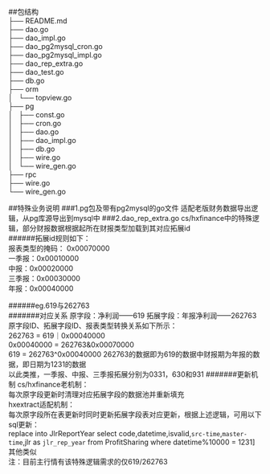 ##包结构
</br>├── README.md
</br>├── dao.go
</br>├── dao_impl.go
</br>├── dao_pg2mysql_cron.go
</br>├── dao_pg2mysql_impl.go
</br>├── dao_rep_extra.go
</br>├── dao_test.go
</br>├── db.go
</br>├── orm
</br>│   └── topview.go
</br>├── pg
</br>│   ├── const.go
</br>│   ├── cron.go
</br>│   ├── dao.go
</br>│   ├── dao_impl.go
</br>│   ├── db.go
</br>│   ├── wire.go
</br>│   └── wire_gen.go
</br>├── rpc
</br>├── wire.go
</br>└── wire_gen.go

##特殊业务说明
###1.pg包及带有pg2mysql的go文件
适配老版财务数据导出逻辑，从pg库源导出到mysql中
###2.dao_rep_extra.go
cs/hxfinance中的特殊逻辑，部分财报数据根据起所在财报类型加载到其对应拓展id  
######拓展id规则如下：  
报表类型的掩码： 0x00070000  
一季报：0x00010000  
中报：0x00020000   
三季报：0x00030000    
年报：0x00040000  

######eg.619与262763  
#######对应关系
原字段：净利润——619 拓展字段：年报净利润——262763  
原字段ID、拓展字段ID、报表类型转换关系如下所示：  
262763 = 619｜0x00040000  
0x00040000 = 262763&0x00070000  
619 = 262763^0x00040000
262763的数据即为619的数据中财报期为年报的数据，即日期为1231的数据  
以此类推，一季报、中报、三季报拓展分别为0331，630和931
#######更新机制
cs/hxfinance老机制：    
每次原字段更新时清理对应拓展字段的数据池并重新填充  
hxextract适配机制：  
每次原字段所在表更新时同时更新拓展字段表对应更新，根据上述逻辑，可用以下sql更新：  
replace into JlrReportYear select code,datetime,isvalid,`src-time`,`master-time`,jlr as `jlr_rep_year` from ProfitSharing where datetime%10000 = 1231]
其他类似  
注：目前主行情有该特殊逻辑需求的仅619/262763
